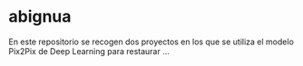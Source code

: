 # abignua
En este repositorio se recogen dos proyectos en los que se utiliza el modelo Pix2Pix de Deep Learning para restaurar …
